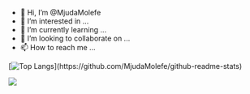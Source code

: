 - 👋 Hi, I’m @MjudaMolefe
- 👀 I’m interested in ...
- 🌱 I’m currently learning ...
- 💞️ I’m looking to collaborate on ...
- 📫 How to reach me ...

<!---
MjudaMolefe/MjudaMolefe is a ✨ special ✨ repository because its `README.md` (this file) appears on your GitHub profile.
You can click the Preview link to take a look at your changes.
--->
[![Top Langs](https://github-readme-stats.vercel.app/api/top-langs/?username=MjudaMolefe&theme=dracula")](https://github.com/MjudaMolefe/github-readme-stats)

<img
  align="center"
  src="https://github-readme-stats.vercel.app/api/?username=MjudaMolefe&theme=dracula"
/>
